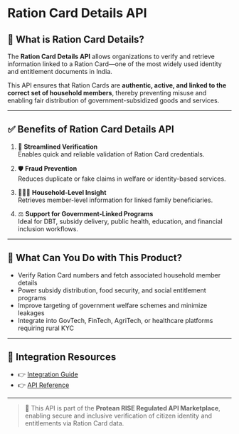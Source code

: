 # Ration Card Details API

## 📘 What is Ration Card Details?

The **Ration Card Details API** allows organizations to verify and retrieve information linked to a Ration Card—one of the most widely used identity and entitlement documents in India.

This API ensures that Ration Cards are **authentic, active, and linked to the correct set of household members**, thereby preventing misuse and enabling fair distribution of government-subsidized goods and services.

---

## ✅ Benefits of Ration Card Details API

1. 📄 **Streamlined Verification**  
   Enables quick and reliable validation of Ration Card credentials.

2. 🛡️ **Fraud Prevention**  
   Reduces duplicate or fake claims in welfare or identity-based services.

3. 🧑‍🤝‍🧑 **Household-Level Insight**  
   Retrieves member-level information for linked family beneficiaries.

4. ⚖️ **Support for Government-Linked Programs**  
   Ideal for DBT, subsidy delivery, public health, education, and financial inclusion workflows.

---

## 💼 What Can You Do with This Product?

- Verify Ration Card numbers and fetch associated household member details  
- Power subsidy distribution, food security, and social entitlement programs  
- Improve targeting of government welfare schemes and minimize leakages  
- Integrate into GovTech, FinTech, AgriTech, or healthcare platforms requiring rural KYC

---

## 🔗 Integration Resources

- 👉 [Integration Guide](https://docs.risewithprotean.io/94/integration-guide)  
- 👉 [API Reference](https://docs.risewithprotean.io/94/api-reference)

---

> 📌 This API is part of the **Protean RISE Regulated API Marketplace**, enabling secure and inclusive verification of citizen identity and entitlements via Ration Card data.
